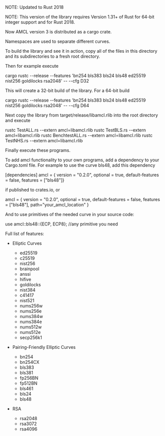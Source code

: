 NOTE: Updated to Rust 2018

NOTE: This version of the library requires Version 1.31+ of Rust for 64-bit 
integer support and for Rust 2018. 

Now AMCL version 3 is distributed as a cargo crate.

Namespaces are used to separate different curves.

To build the library and see it in action, copy all of the files in this 
directory and its subdirectories to a fresh root directory. 

Then for example execute

cargo rustc  --release --features 'bn254 bls383 bls24 bls48 ed25519 nist256 goldilocks rsa2048' -- --cfg D32

This will create a 32-bit build of the library. For a 64-bit build

cargo rustc  --release --features 'bn254 bls383 bls24 bls48 ed25519 nist256 goldilocks rsa2048' -- --cfg D64

Next copy the library from target/release/libamcl.rlib into the root 
directory and execute

rustc TestALL.rs --extern amcl=libamcl.rlib
rustc TestBLS.rs --extern amcl=libamcl.rlib
rustc BenchtestALL.rs --extern amcl=libamcl.rlib
rustc TestNHS.rs --extern amcl=libamcl.rlib

Finally execute these programs.

To add amcl functionality to your own programs, add a dependency to your 
Cargo.toml file. For example to use the curve bls48, add this dependency

[dependencies]
amcl = { version = "0.2.0",  optional = true, default-features = false, features = ["bls48"]}

if published to crates.io, or 

amcl = { version = "0.2.0",  optional = true, default-features = false, features = ["bls48"], path="your_amcl_location" }

And to use primitives of the needed curve in your source code:

use amcl::bls48::{ECP, ECP8}; //any primitive you need

Full list of features:

* Elliptic Curves
  * ed25519
  * c25519
  * nist256
  * brainpool
  * anssi
  * hifive
  * goldilocks
  * nist384
  * c41417
  * nist521
  * nums256w
  * nums256e
  * nums384w
  * nums384e
  * nums512w
  * nums512e
  * secp256k1
* Pairing-Friendly Elliptic Curves
  * bn254
  * bn254CX
  * bls383
  * bls381
  * fp256BN
  * fp512BN
  * bls461
  * bls24
  * bls48
  
* RSA
  * rsa2048
  * rsa3072
  * rsa4096
